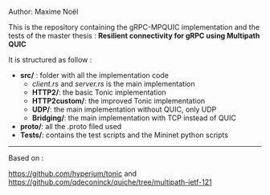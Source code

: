 Author: Maxime Noël

This is the repository containing the gRPC-MPQUIC implementation and the tests of the master thesis : **Resilient connectivity for gRPC using Multipath QUIC**

It is structured as follow :
+ **src/** : folder with all the implementation code
    - *client.rs* and *server.rs* is the main implementation
    - **HTTP2/**: the basic Tonic implementation
    - **HTTP2custom/**: the improved Tonic implementation
    - **UDP/**: the main implementation without QUIC, only UDP
    - **Bridging/**: the main implementation with TCP instead of QUIC
+ **proto/**: all the .proto filed used 
+ **Tests/**: contains the test scripts and the Mininet python scripts

---
Based on :

https://github.com/hyperium/tonic
and 
https://github.com/qdeconinck/quiche/tree/multipath-ietf-121